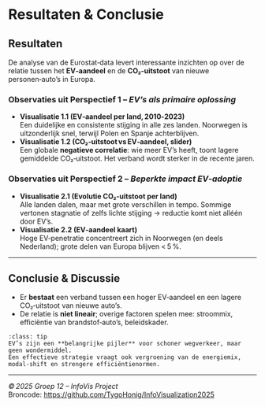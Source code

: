 # Resultaten & Conclusie

## Resultaten

De analyse van de Eurostat‑data levert interessante inzichten op over de relatie tussen het **EV‑aandeel** en de **CO₂‑uitstoot** van nieuwe personen‑auto’s in Europa.

### Observaties uit Perspectief 1 – *EV’s als primaire oplossing*

* **Visualisatie 1.1 (EV‑aandeel per land, 2010‑2023)**  
  Een duidelijke en consistente stijging in alle zes landen. Noorwegen is uitzonderlijk snel, terwijl Polen en Spanje achterblijven.  
* **Visualisatie 1.2 (CO₂‑uitstoot vs EV‑aandeel, slider)**  
  Een globale **negatieve correlatie**: wie meer EV’s heeft, toont lagere gemiddelde CO₂‑uitstoot. Het verband wordt sterker in de recente jaren.

### Observaties uit Perspectief 2 – *Beperkte impact EV‑adoptie*

* **Visualisatie 2.1 (Evolutie CO₂‑uitstoot per land)**  
  Alle landen dalen, maar met grote verschillen in tempo. Sommige vertonen stagnatie of zelfs lichte stijging → reductie komt niet alléén door EV’s.
* **Visualisatie 2.2 (EV‑aandeel kaart)**  
  Hoge EV‑penetratie concentreert zich in Noorwegen (en deels Nederland); grote delen van Europa blijven < 5 %.

---

## Conclusie & Discussie

* Er **bestaat** een verband tussen een hoger EV‑aandeel en een lagere CO₂‑uitstoot van nieuwe auto’s.  
* De relatie is **niet lineair**; overige factoren spelen mee: stroommix, efficiëntie van brandstof‑auto’s, beleidskader.

```{admonition} Samenvattend
:class: tip
EV’s zijn een **belangrijke pijler** voor schoner wegverkeer, maar geen wondermiddel.  
Een effectieve strategie vraagt ook vergroening van de energiemix, modal‑shift en strengere efficiëntienormen.
```

---


*© 2025 Groep 12 – InfoVis Project*  
Broncode: <https://github.com/TygoHonig/InfoVisualization2025>
